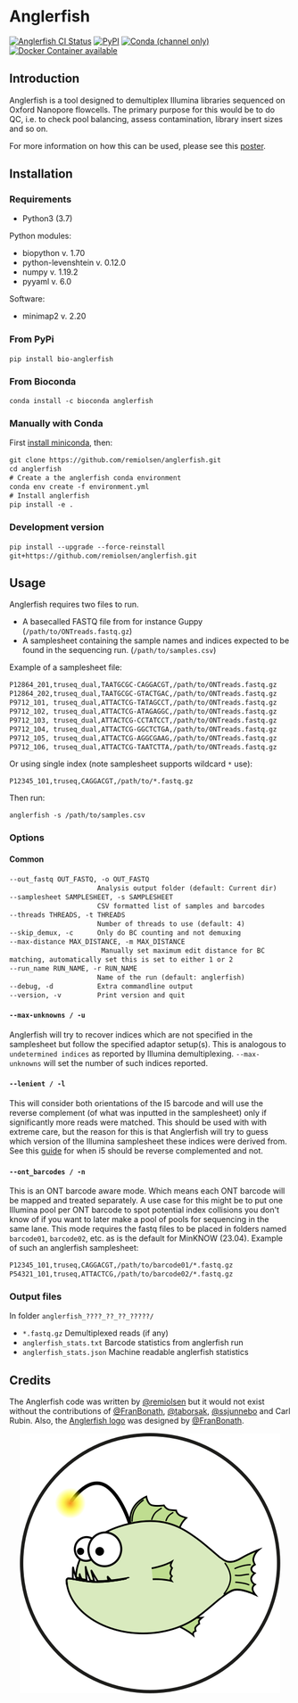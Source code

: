 # Anglerfish
[![Anglerfish CI Status](https://github.com/remiolsen/anglerfish/workflows/Anglerfish/badge.svg)](https://github.com/remiolsen/anglerfish/actions)
[![PyPI](https://img.shields.io/pypi/v/bio-anglerfish)](https://pypi.python.org/pypi/bio-anglerfish/)
[![Conda (channel only)](https://img.shields.io/conda/vn/bioconda/anglerfish)](https://anaconda.org/bioconda/anglerfish)
[![Docker Container available](https://img.shields.io/docker/automated/remiolsen/anglerfish.svg)](https://hub.docker.com/r/remiolsen/anglerfish/)


## Introduction

Anglerfish is a tool designed to demultiplex Illumina libraries sequenced on Oxford Nanopore
flowcells. The primary purpose for this would be to do QC, i.e. to check pool balancing, assess
contamination, library insert sizes and so on.

For more information on how this can be used, please see this [poster](docs/AGBT_poster_20200214.pdf).

## Installation

### Requirements

* Python3 (3.7)

Python modules:

* biopython v. 1.70
* python-levenshtein v. 0.12.0
* numpy v. 1.19.2
* pyyaml v. 6.0

Software:

* minimap2 v. 2.20

### From PyPi

```
pip install bio-anglerfish
```

### From Bioconda

```
conda install -c bioconda anglerfish
```

### Manually with Conda

First [install miniconda](https://docs.conda.io/en/latest/miniconda.html), then:

```
git clone https://github.com/remiolsen/anglerfish.git
cd anglerfish
# Create a the anglerfish conda environment
conda env create -f environment.yml
# Install anglerfish
pip install -e .
```

### Development version

```
pip install --upgrade --force-reinstall git+https://github.com/remiolsen/anglerfish.git
```

## Usage

Anglerfish requires two files to run.

  * A basecalled FASTQ file from for instance Guppy (`/path/to/ONTreads.fastq.gz`)
  * A samplesheet containing the sample names and indices expected to be found in the sequencing run. (`/path/to/samples.csv`)

Example of a samplesheet file:

```
P12864_201,truseq_dual,TAATGCGC-CAGGACGT,/path/to/ONTreads.fastq.gz
P12864_202,truseq_dual,TAATGCGC-GTACTGAC,/path/to/ONTreads.fastq.gz
P9712_101, truseq_dual,ATTACTCG-TATAGCCT,/path/to/ONTreads.fastq.gz
P9712_102, truseq_dual,ATTACTCG-ATAGAGGC,/path/to/ONTreads.fastq.gz
P9712_103, truseq_dual,ATTACTCG-CCTATCCT,/path/to/ONTreads.fastq.gz
P9712_104, truseq_dual,ATTACTCG-GGCTCTGA,/path/to/ONTreads.fastq.gz
P9712_105, truseq_dual,ATTACTCG-AGGCGAAG,/path/to/ONTreads.fastq.gz
P9712_106, truseq_dual,ATTACTCG-TAATCTTA,/path/to/ONTreads.fastq.gz
```

Or using single index (note samplesheet supports wildcard `*` use):

```
P12345_101,truseq,CAGGACGT,/path/to/*.fastq.gz
```

Then run:

```
anglerfish -s /path/to/samples.csv
```

### Options

#### Common

```
--out_fastq OUT_FASTQ, -o OUT_FASTQ
                      Analysis output folder (default: Current dir)
--samplesheet SAMPLESHEET, -s SAMPLESHEET
                      CSV formatted list of samples and barcodes
--threads THREADS, -t THREADS
                      Number of threads to use (default: 4)
--skip_demux, -c      Only do BC counting and not demuxing
--max-distance MAX_DISTANCE, -m MAX_DISTANCE
                       Manually set maximum edit distance for BC matching, automatically set this is set to either 1 or 2
--run_name RUN_NAME, -r RUN_NAME
                      Name of the run (default: anglerfish)
--debug, -d           Extra commandline output
--version, -v         Print version and quit

```

#### `--max-unknowns / -u`

Anglerfish will try to recover indices which are not specified in the samplesheet but follow the specified adaptor setup(s). This is analogous to `undetermined indices` as reported by Illumina demultiplexing. `--max-unknowns` will set the number of such indices reported.

#### `--lenient / -l`

This will consider both orientations of the I5 barcode and will use the reverse complement (of what was inputted in the samplesheet) only if significantly more reads were matched. This should be used with with extreme care, but the reason for this is that Anglerfish will try to guess which version of the Illumina samplesheet these indices were derived from. See this [guide](https://web.archive.org/web/20230602174828/https://knowledge.illumina.com/software/general/software-general-reference_material-list/000001800) for when i5 should be reverse complemented and not.

#### `--ont_barcodes / -n`

This is an ONT barcode aware mode. Which means each ONT barcode will be mapped and treated separately. A use case for this might be to put one Illumina pool per ONT barcode to spot potential index collisions you don't know of if you want to later make a pool of pools for sequencing in the same lane. This mode requires the fastq files to be placed in folders named `barcode01`, `barcode02`, etc. as is the default for MinKNOW (23.04). Example of such an anglerfish samplesheet:

```
P12345_101,truseq,CAGGACGT,/path/to/barcode01/*.fastq.gz
P54321_101,truseq,ATTACTCG,/path/to/barcode02/*.fastq.gz
```

### Output files

In folder `anglerfish_????_??_??_?????/`

* `*.fastq.gz` Demultiplexed reads (if any)
* `anglerfish_stats.txt` Barcode statistics from anglerfish run
* `anglerfish_stats.json` Machine readable anglerfish statistics


## Credits

The Anglerfish code was written by [@remiolsen](https://github.com/remiolsen) but it would not exist without the contributions of [@FranBonath](https://github.com/FranBonath), [@taborsak](https://github.com/taborsak), [@ssjunnebo](https://github.com/ssjunnebo) and Carl Rubin.
Also, the [Anglerfish logo](docs/Anglerfish_logo.svg) was designed by [@FranBonath](https://github.com/FranBonath).

<p align="center">
  <img src="docs/Anglerfish_logo.svg">
</p>
